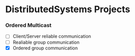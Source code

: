 # DistributedSystems Projects


### Ordered Multicast

- [ ] Client/Server reliable communication
- [ ] Realiable group communication
- [x] Ordered group communication
